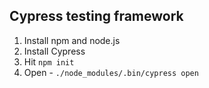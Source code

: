 ## Cypress testing framework

1. Install npm and node.js
2. Install Cypress
3. Hit ```npm init```
4. Open - ```./node_modules/.bin/cypress open```
